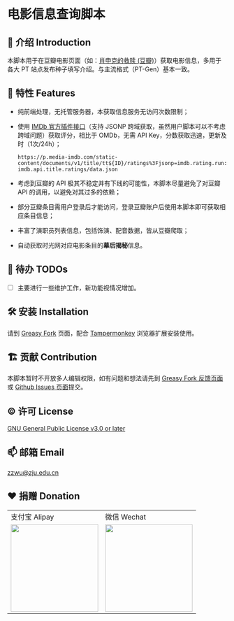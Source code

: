 # 电影信息查询脚本

## :book: 介绍 Introduction

本脚本用于在豆瓣电影页面（如：[肖申克的救赎 (豆瓣)](https://movie.douban.com/subject/1292052/)）获取电影信息，多用于各大 PT 站点发布种子填写介绍。与主流格式（PT-Gen）基本一致。

## :balloon: 特性 Features

- 纯前端处理，无托管服务器，本获取信息服务无访问次数限制；

- 使用 [IMDb 官方插件接口](https://www.imdb.com/plugins)（支持 JSONP 跨域获取，虽然用户脚本可以不考虑跨域问题）获取评分，相比于 OMDb，无需 API Key，分数获取迅速，更新及时（1次/24h）；
  
  `https://p.media-imdb.com/static-content/documents/v1/title/tt${ID}/ratings%3Fjsonp=imdb.rating.run:imdb.api.title.ratings/data.json`

- 考虑到豆瓣的 API 极其不稳定并有下线的可能性，本脚本尽量避免了对豆瓣 API 的调用，以避免对其过多的依赖；

- 部分豆瓣条目需用户登录后才能访问，登录豆瓣账户后使用本脚本即可获取相应条目信息；

- 丰富了演职员列表信息，包括饰演、配音数据，皆从豆瓣爬取；

- 自动获取时光网对应电影条目的**幕后揭秘**信息。

## :dart: 待办 TODOs

- [ ] 主要进行一些维护工作，新功能视情况增加。

## :hammer_and_wrench: 安装 Installation

请到 [Greasy Fork](https://greasyfork.org/zh-CN/scripts/38878-%E7%94%B5%E5%BD%B1%E4%BF%A1%E6%81%AF%E6%9F%A5%E8%AF%A2%E8%84%9A%E6%9C%AC) 页面，配合 [Tampermonkey](https://www.tampermonkey.net/) 浏览器扩展安装使用。

## :building_construction: 贡献 Contribution

本脚本暂时不开放多人编辑权限，如有问题和想法请先到 [Greasy Fork 反馈页面](https://greasyfork.org/zh-CN/scripts/38878-%E7%94%B5%E5%BD%B1%E4%BF%A1%E6%81%AF%E6%9F%A5%E8%AF%A2%E8%84%9A%E6%9C%AC/feedback)或 [Github Issues 页面](https://github.com/Sec-ant/MovieInfoGen/issues)提交。

## :copyright: 许可 License

[GNU General Public License v3.0 or later](https://spdx.org/licenses/GPL-3.0-or-later.html)

## :mailbox: 邮箱 Email

zzwu@zju.edu.cn

## :heart: 捐赠 Donation

<table><tbody><tr><td>支付宝 Alipay</td><td>微信 Wechat</td></tr>
<tr><td><img width="200" src="https://i.loli.net/2020/02/28/JPGgHc3UMwXedhv.jpg"></td><td><img width="200" src="https://i.loli.net/2020/03/02/qDQ9Xk8uCHwcaLZ.png"></td></tr></tbody></table>
